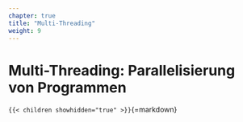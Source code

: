 ```yaml
---
chapter: true
title: "Multi-Threading"
weight: 9
---
```



# Multi-Threading: Parallelisierung von Programmen


`{{< children showhidden="true" >}}`{=markdown}
